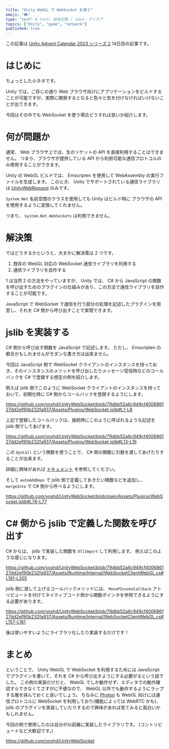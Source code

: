```yaml
---
title: "Unity WebGL で WebSocket を使う"
emoji: "🎮"
type: "tech" # tech: 技術記事 / idea: アイデア
topics: ["Unity", "game", "network"]
published: true
---
```


この記事は [Unity Advent Calendar 2023 シリーズ 2](https://qiita.com/advent-calendar/2023/unity) 14日目の記事です。

# はじめに

ちょっとした小ネタです。

Unity では、ご存じの通り Web ブラウザ向けにアプリケーションをビルドすることが可能ですが、実際に開発するとなると色々と気を付けなければいけないことが出てきます。

今回はその中でも WebSocket を使う場合どうすれば良いか紹介します。

# 何が問題か

通常、 Web ブラウザ上では、生のソケットの API を直接利用することはできません。
つまり、ブラウザが提供している API から利用可能な通信プロトコルのみ使用することができます。

Unity の WebGL ビルドでは、 Emscripten を使用して WebAssembly の実行ファイルを生成します。
このとき、 Unity でサポートされている通信ライブラリは [UnityWebRequest](https://docs.unity3d.com/2023.3/Documentation/ScriptReference/Networking.UnityWebRequest.html) のみです。

`System.Net` 名前空間のクラスを使用しても Unity はビルド時に ブラウザの API を使用するように変換してくれません。

つまり、 `System.Net.WebSockets` は利用できません。

# 解決策

ではどうするかというと、大まかに解決策は 2 つです。

1. 既存の WebGL 対応の WebSocket 通信ライブラリを利用する
2. 通信ライブラリを自作する

1 は当然 2 の方法をやっていますが、 Unity では、 C# から JavaScript の関数を呼び出すためのプラグインの仕組みがあり、この方法で通信ライブラリを自作することが可能です。

JavaScript で WebSocket で通信を行う部分の処理を記述したプラグインを用意し、それを C# 側から呼び出すことで実現できます。

# jslib を実装する

C# 側から呼び出す関数を JavaScript で記述します。
ただし、 Emscripten の都合かもしれませんがモダンな書き方は出来ません。

今回は JavaScript 側で WebSocket クライアントのインスタンスを持っておき、そのインスタンスのメソッドを呼び出したりメッセージ受信時などのコールバックを C# で登録する想定の例を紹介します。

例えば jslib 側でこのように WebSocket クライアントのインスタンスを持っておいて、初期化時に C# 側からコールバックを登録するようにします。

https://github.com/yoshd/UnityWebSocket/blob/79dbb52a6c949cf400686127dd2ef90b232fa937/Assets/Plugins/WebSocket.jslib#L1-L8

上記で登録したコールバックは、接続時にこのように呼ばれるような記述を jslib 側でしてあげます。

https://github.com/yoshd/UnityWebSocket/blob/79dbb52a6c949cf400686127dd2ef90b232fa937/Assets/Plugins/WebSocket.jslib#L13-L16

この `dynCall` という関数を使うことで、 C# 側の関数に引数を渡してあげたりすることが出来ます。

詳細に興味があれば [ドキュメント](https://docs.unity3d.com/Packages/com.unity.industrial.forma@4.3/manual/forma-js-api-devGuide.html) を参照してください。

そして `autoAddDeps` で jslib 側で定義しておきたい関数などを追加し、 `mergeInto` で C# 側から呼べるようにします。

https://github.com/yoshd/UnityWebSocket/blob/main/Assets/Plugins/WebSocket.jslib#L76-L77

# C# 側から jslib で定義した関数を呼び出す

C# からは、 jslib で実装した関数を `DllImport` して利用します。
例えばこのような感じになります。

https://github.com/yoshd/UnityWebSocket/blob/79dbb52a6c949cf400686127dd2ef90b232fa937/Assets/Runtime/Internal/WebSocketClientWebGL.cs#L191-L205

jslib 側に渡して上げるコールバックメソッドには、 `MonoPInvokeCallback` アトリビュートを付けてネイティブコード側から関数ポインタを参照できるようにする必要があります。

https://github.com/yoshd/UnityWebSocket/blob/79dbb52a6c949cf400686127dd2ef90b232fa937/Assets/Runtime/Internal/WebSocketClientWebGL.cs#L157-L161

後は使いやすいようにライブラリ化したり実装するだけです！

# まとめ

ということで、 Unity WebGL で WebSocket を利用するためには JavaScript でプラグインを書いて、それを C# から呼び出すようにする必要がるという話でした。
この例の実装だけだと、 WebGL でしか動作せず、エディタでの動作確認すらできなくてさすがに不便なので、 WebGL 以外でも動作するようにラップする層を挟んでおくと良いでしょう。
ちなみに [Photon](https://www.photonengine.com/ja-jp) も WebGL 向けには通信プロトコルに WebSocket を利用しており(機能によっては WebRTC かも)、 jslib のプラグインを実装していたりするので興味があれば見てみると面白いかもしれません。

今回の例で使用したのは自分が以前雑に実装したライブラリです。
(コントリビュートなど大歓迎です。)

https://github.com/yoshd/UnityWebSocket
